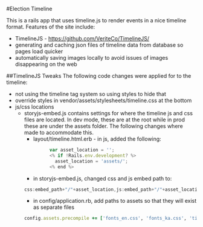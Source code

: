 #Election Timeline

This is a rails app that uses timeline.js to render events in a nice timeline format.  Features of the site include:
* TimelineJS - https://github.com/VeriteCo/TimelineJS/
* generating and caching json files of timeline data from database so pages load quicker
* automatically saving images locally to avoid issues of images disappearing on the web
 

##TimelineJS Tweaks
The following code changes were applied for to the timeline:
* not using the timeline tag system so using styles to hide that
* override styles in vendor/assets/stylesheets/timeline.css at the bottom
* js/css locations
  * storyjs-embed.js contains settings for where the timeline js and css files are located. In dev mode, these are at the root while in prod these are under the assets folder.  The following changes where made to accommodate this.
    * layout/timeline.html.erb - in js, added the following:
      ```javascript
			var asset_location = '';
			<% if !Rails.env.development? %>
			  asset_location = 'assets/';
			<% end %>
      ```
    * in storyjs-embed.js, changed css and js embed path to:
    ```javascript
    css:embed_path+"/"+asset_location,js:embed_path+"/"+asset_location
    ```
    * in config/application.rb, add paths to assets so that they will exist as separate files
    ```ruby 
    config.assets.precompile += ['fonts_en.css', 'fonts_ka.css', 'timeline-min.js', 'timeline.css']
    ```
